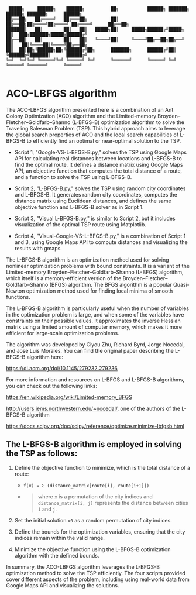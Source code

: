 ```
 █████╗     ██████╗    ██████╗          ██╗           ██████╗ ███████╗ ██████╗ ███████╗      ██████╗ 
██╔══██╗   ██╔════╝   ██╔═══██╗         ██║           ██╔══██╗██╔════╝██╔════╝ ██╔════╝      ██╔══██╗
███████║   ██║        ██║   ██║   █████╗██║     █████╗██████╔╝█████╗  ██║  ███╗███████╗█████╗██████╔╝
██╔══██║   ██║        ██║   ██║   ╚════╝██║     ╚════╝██╔══██╗██╔══╝  ██║   ██║╚════██║╚════╝██╔══██╗
██║  ██║██╗╚██████╗██╗╚██████╔╝██╗      ███████╗      ██████╔╝██║     ╚██████╔╝███████║      ██████╔╝
╚═╝  ╚═╝╚═╝ ╚═════╝╚═╝ ╚═════╝ ╚═╝      ╚══════╝      ╚═════╝ ╚═╝      ╚═════╝ ╚══════╝      ╚═════╝ 
                                                                                                                                                                                                                                                                                                       
```

# ACO-LBFGS algorithm



The ACO-LBFGS algorithm presented here is a combination of an Ant Colony Optimization (ACO) algorithm and the Limited-memory Broyden–Fletcher–Goldfarb–Shanno (L-BFGS-B) optimization algorithm to solve the Traveling Salesman Problem (TSP). This hybrid approach aims to leverage the global search properties of ACO and the local search capabilities of L-BFGS-B to efficiently find an optimal or near-optimal solution to the TSP.

- Script 1, "Google-VS-L-BFGS-B.py," solves the TSP using Google Maps API for calculating real distances between locations and L-BFGS-B to find the optimal route. It defines a distance matrix using Google Maps API, an objective function that computes the total distance of a route, and a function to solve the TSP using L-BFGS-B.

- Script 2, "L-BFGS-B.py," solves the TSP using random city coordinates and L-BFGS-B. It generates random city coordinates, computes the distance matrix using Euclidean distances, and defines the same objective function and L-BFGS-B solver as in Script 1.

- Script 3, "Visual L-BFGS-B.py," is similar to Script 2, but it includes visualization of the optimal TSP route using Matplotlib.

- Script 4, "Visual-Google-VS-L-BFGS-B.py," is a combination of Script 1 and 3, using Google Maps API to compute distances and visualizing the results with gmaps.


The L-BFGS-B algorithm is an optimization method used for solving nonlinear optimization problems with bound constraints. It is a variant of the Limited-memory Broyden–Fletcher–Goldfarb–Shanno (L-BFGS) algorithm, which itself is a memory-efficient version of the Broyden–Fletcher–Goldfarb–Shanno (BFGS) algorithm. The BFGS algorithm is a popular Quasi-Newton optimization method used for finding local minima of smooth functions.

The L-BFGS-B algorithm is particularly useful when the number of variables in the optimization problem is large, and when some of the variables have constraints on their possible values. It approximates the inverse Hessian matrix using a limited amount of computer memory, which makes it more efficient for large-scale optimization problems.

The algorithm was developed by Ciyou Zhu, Richard Byrd, Jorge Nocedal, and Jose Luis Morales. You can find the original paper describing the L-BFGS-B algorithm here:

https://dl.acm.org/doi/10.1145/279232.279236

For more information and resources on L-BFGS and L-BFGS-B algorithms, you can check out the following links:

https://en.wikipedia.org/wiki/Limited-memory_BFGS

http://users.iems.northwestern.edu/~nocedal/, one of the authors of the L-BFGS-B algorithm

https://docs.scipy.org/doc/scipy/reference/optimize.minimize-lbfgsb.html


## The L-BFGS-B algorithm is employed in solving the TSP as follows:

1. Define the objective function to minimize, which is the total distance of a route:

    - `f(x) = Σ (distance_matrix[route[i], route[i+1]])`

    - > where `x` is a permutation of the city indices and `distance_matrix[i, j]` represents the distance between cities `i` and `j`.

2. Set the initial solution `x0` as a random permutation of city indices.

3. Define the bounds for the optimization variables, ensuring that the city indices remain within the valid range.

4. Minimize the objective function using the L-BFGS-B optimization algorithm with the defined bounds.

In summary, the ACO-LBFGS algorithm leverages the L-BFGS-B optimization method to solve the TSP efficiently. 
The four scripts provided cover different aspects of the problem, including using real-world data from Google Maps API and visualizing the solutions.

